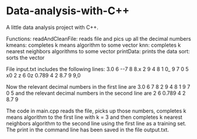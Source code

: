 # Data-analysis-with-C++

A little data analysis project with C++.

Functions:
  readAndCleanFile: reads file and pics up all the decimal numbers
  kmeans: completes k means algorithm to some vector
  knn: completes k nearest neighbors algorithms to some vector
  printData: prints the data
  sort: sorts the vector

File input.txt includes the following lines:
  3.0 6 --7 8 8.x 2 9 4 8 1 0_ 9 7 0 5
  x0 2 z 6 0z 0.789 4 2 8.7 9 9,0

Now the relevant decimal numbers in the first line are
  3.0 6 7 8 2 9 4 8 1 9 7 0 5
and the relevant decimal numbers in the second line are
  2 6 0.789 4 2 8.7 9

The code in main.cpp reads the file, picks up those numbers, completes k means algorithm to the first line with k = 3 and then completes k nearest neighbors algorithm to the second line using the first line as a training set. The print in the command line has been saved in the file output.txt.
